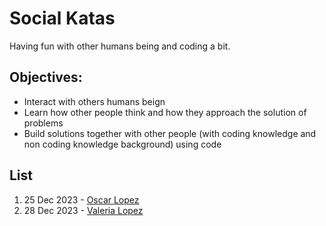# Social Katas

Having fun with other humans being and coding a bit.

## Objectives:

- Interact with others humans beign
- Learn how other people think and how they approach the solution of problems 
- Build solutions together with other people (with coding knowledge and non coding knowledge background) using code

## List
1. 25 Dec 2023 - [Oscar Lopez](./src/oscarLopez/readme.md)
2. 28 Dec 2023 - [Valeria Lopez](./src/valeriaLopez/readme.md)
